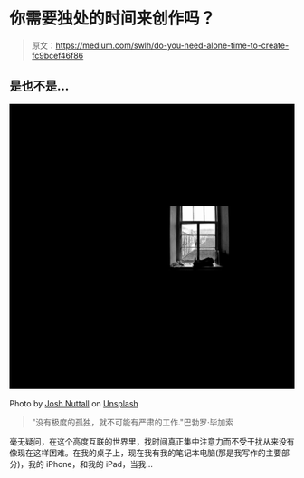 # 你需要独处的时间来创作吗？

> 原文：<https://medium.com/swlh/do-you-need-alone-time-to-create-fc9bcef46f86>

## 是也不是…

![](img/9ebd4556f39b4dc31c5b03ae571f3878.png)

Photo by [Josh Nuttall](https://unsplash.com/@jjnuttall?utm_source=medium&utm_medium=referral) on [Unsplash](https://unsplash.com?utm_source=medium&utm_medium=referral)

> "没有极度的孤独，就不可能有严肃的工作."巴勃罗·毕加索

毫无疑问，在这个高度互联的世界里，找时间真正集中注意力而不受干扰从来没有像现在这样困难。在我的桌子上，现在我有我的笔记本电脑(那是我写作的主要部分)，我的 iPhone，和我的 iPad，当我…